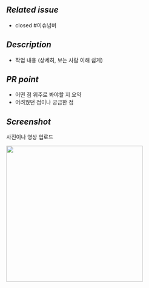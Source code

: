 ## *Related issue*
- closed #이슈넘버

## *Description*
- 작업 내용 (상세히, 보는 사람 이해 쉽게)

## *PR point*
- 어떤 점 위주로 봐야할 지 요약
- 어려웠던 점이나 궁금한 점

## *Screenshot*
사진이나 영상 업로드

<img src="" width="360"/>
